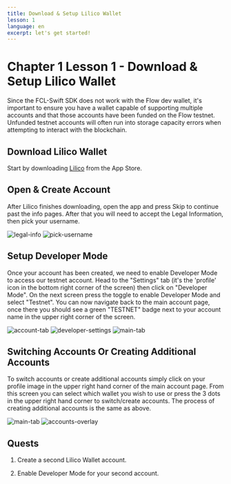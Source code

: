 ```yaml
---
title: Download & Setup Lilico Wallet
lesson: 1
language: en
excerpt: let's get started!
---
```


# Chapter 1 Lesson 1 - Download & Setup Lilico Wallet

Since the FCL-Swift SDK does not work with the Flow dev wallet, it's important to ensure you have a wallet capable of supporting multiple accounts and that those accounts have been funded on the Flow testnet. Unfunded testnet accounts will often run into storage capacity errors when attempting to interact with the blockchain.

## Download Lilico Wallet

Start by downloading [Lilico](https://apps.apple.com/us/app/lilico/id1644169603) from the App Store.

## Open & Create Account

After Lilico finishes downloading, open the app and press Skip to continue past the info pages. After that you will need to accept the Legal Information, then pick your username.

<div class="md-images">
  <img src="https://i.imgur.com/MUyrKvyl.png" alt="legal-info" />
  <img src="https://i.imgur.com/IEeE5bYl.png" alt="pick-username" />
</div>

## Setup Developer Mode

Once your account has been created, we need to enable Developer Mode to access our testnet account. Head to the "Settings" tab (it's the 'profile' icon in the bottom right corner of the screen) then click on "Developer Mode". On the next screen press the toggle to enable Developer Mode and select "Testnet". You can now navigate back to the main account page, once there you should see a green "TESTNET" badge next to your account name in the upper right corner of the screen.

<div class="md-images">
  <img src="https://i.imgur.com/PFb2lk1l.png" alt="account-tab" />
  <img src="https://i.imgur.com/ar5LVnml.png" alt="developer-settings" />
  <img src="https://i.imgur.com/BHy5sHQl.png" alt="main-tab" />
</div>

## Switching Accounts Or Creating Additional Accounts

To switch accounts or create additional accounts simply click on your profile image in the upper right hand corner of the main account page. From this screen you can select which wallet you wish to use or press the 3 dots in the upper right hand corner to switch/create accounts. The process of creating additional accounts is the same as above.

<div class="md-images">
  <img src="https://i.imgur.com/BHy5sHQl.png" alt="main-tab" />
  <img src="https://i.imgur.com/td8NzKml.png" alt="accounts-overlay" />
</div>

## Quests

1. Create a second Lilico Wallet account.

2. Enable Developer Mode for your second account.
